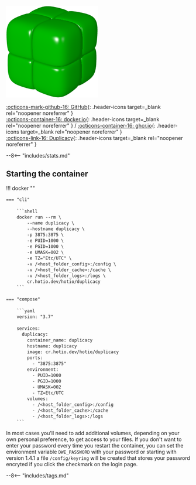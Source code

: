 <div class="image-logo"><img src="/img/image-logos/duplicacy.png" alt="logo"></div>

[:octicons-mark-github-16: GitHub](https://github.com/hotio/duplicacy){: .header-icons target=_blank rel="noopener noreferrer" }  
[:octicons-container-16: docker.io](https://hub.docker.com/r/hotio/duplicacy){: .header-icons target=_blank rel="noopener noreferrer" }
 / [:octicons-container-16: ghcr.io](https://github.com/orgs/hotio/packages/container/package/duplicacy){: .header-icons target=_blank rel="noopener noreferrer" }  
[:octicons-link-16: Duplicacy](https://duplicacy.com){: .header-icons target=_blank rel="noopener noreferrer" }  

--8<-- "includes/stats.md"

## Starting the container

!!! docker ""

    === "cli"

        ```shell
        docker run --rm \
            --name duplicacy \
            --hostname duplicacy \
            -p 3875:3875 \
            -e PUID=1000 \
            -e PGID=1000 \
            -e UMASK=002 \
            -e TZ="Etc/UTC" \
            -v /<host_folder_config>:/config \
            -v /<host_folder_cache>:/cache \
            -v /<host_folder_logs>:/logs \
            cr.hotio.dev/hotio/duplicacy
        ```

    === "compose"

        ```yaml
        version: "3.7"

        services:
          duplicacy:
            container_name: duplicacy
            hostname: duplicacy
            image: cr.hotio.dev/hotio/duplicacy
            ports:
              - "3875:3875"
            environment:
              - PUID=1000
              - PGID=1000
              - UMASK=002
              - TZ=Etc/UTC
            volumes:
              - /<host_folder_config>:/config
              - /<host_folder_cache>:/cache
              - /<host_folder_logs>:/logs
        ```

In most cases you'll need to add additional volumes, depending on your own personal preference, to get access to your files. If you don't want to enter your password every time you restart the container, you can set the environment variable `DWE_PASSWORD` with your password or starting with version 1.4.1 a file `/config/keyring` will be created that stores your password encryted if you click the checkmark on the login page.

--8<-- "includes/tags.md"
